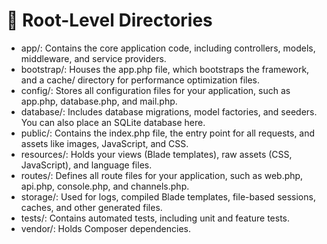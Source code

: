 

# 📁 Root-Level Directories
* app/: Contains the core application code, including controllers, models, middleware, and service providers.
* bootstrap/: Houses the app.php file, which bootstraps the framework, and a cache/ directory for performance optimization files.
* config/: Stores all configuration files for your application, such as app.php, database.php, and mail.php.
* database/: Includes database migrations, model factories, and seeders. You can also place an SQLite database here.
* public/: Contains the index.php file, the entry point for all requests, and assets like images, JavaScript, and CSS.
* resources/: Holds your views (Blade templates), raw assets (CSS, JavaScript), and language files.
* routes/: Defines all route files for your application, such as web.php, api.php, console.php, and channels.php.
* storage/: Used for logs, compiled Blade templates, file-based sessions, caches, and other generated files.
* tests/: Contains automated tests, including unit and feature tests.
* vendor/: Holds Composer dependencies.

